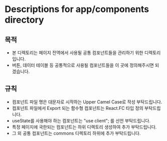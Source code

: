 # Descriptions for app/components directory

## 목적

- 본 디렉토리는 페이지 전역에서 사용될 공통 컴포넌트들을 관리하기 위한 디렉토리입니다.
- 버튼, 데이터 테이블 등 공통적으로 사용될 컴포넌트들을 이 곳에 정의해주시면 되겠습니다.

## 규칙

- 컴포넌트 파일 명은 대문자로 시작하는 Upper Camel Case로 작성 부탁드립니다.
- 컴포넌트 파일에서 Export 되는 함수형 컴포넌트는 React.FC 타입 정의 부탁드립니다.
- useState를 사용해야 하는 컴포넌트는 "use client"; 를 선언 부탁드립니다.
- 특정 페이지에 국한되는 컴포넌트는 하위 디렉토리 생성하여 추가 부탁드립니다.
- 그 외 공통 컴포넌트는 commons 디렉토리 하위에 추가 부탁드립니다.
